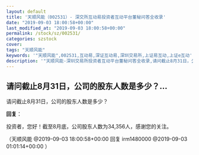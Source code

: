 ```yaml
---
layout: default
title: '天顺风能（002531）- 深交所互动易投资者互动平台董秘问答全收录'
date: "2019-09-03 18:00:58+00:00"
last_modified_at: "2019-09-03 18:00:58+00:00"
permalink: /stock/sz/002531/
categories: szstock
cover: 
tags: "天顺风能"
keywords: '"天顺风能",002531,互动易,深证互动易,深圳交易所,上证易互动,上证e互动'
description: '"天顺风能-深圳交易所投资者互动平台董秘问答全收录,请问截止8月31日，公司的股东人数是多少？"'
---
```


## 请问截止8月31日，公司的股东人数是多少？...

请问截止8月31日，公司的股东人数是多少？

**回复**：

投资者，您好！截至8月底，公司股东人数为34,356人，感谢您的关注。 

（天顺风能  @2019-09-03 18:00:58+00:00 回复 irm1480000  @2019-09-03 01:01:14+00:00 ）


